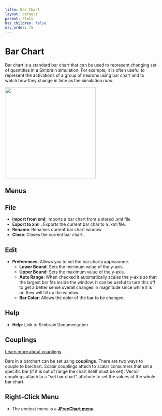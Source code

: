 ```yaml
---
title: Bar Chart
layout: default
parent: Plots
has_children: false
nav_order: 75
---
```


# Bar Chart

Bar chart is a standard bar chart that can be used to represent changing set of quantities in a Simbrain simulation. For example, it is often useful to represent the activations of a group of neurons using bar chart and to watch how they change in time as the simulation runs.

<img src="/assets/images/barChartBlank.png" style="width:300px;"/>

## Menus

## File

- **Import from xml**: Imports a bar chart from a stored .xml file.
- **Export to xml** : Exports the current bar char to a .xml file.
- **Rename**: Renames current bar chart window.
- **Close**: Closes the current bar chart.

## Edit

- **Preferences**: Allows you to set the bar charts appearance.
    - **Lower Bound**: Sets the minimum value of the y-axis.
    - **Upper Bound**: Sets the maximum value of the y-axis.
    - **Auto Range**: When checked it automatically scales the y-axis so that the largest bar fits inside the window. It can be useful to turn this off to get a better sense overall changes in magnitude since while it is on they will fill up the window.
    - **Bar Color**: Allows the color of the bar to be changed.

## Help

- **Help**: Link to Simbrain Documentation

## Couplings
<a href="../workspace/couplings.md">Learn more about couplings</a>

Bars in a barchart can be set using **couplings**. There are two ways to couple to barchart. Scalar couplings attach to scalar consumers that set a specific bar (if it is out of range the chart itself must be set). Vector couplings attach to a "set bar chart" attribute to set the values of the whole bar chart.

## Right-Click Menu

- The context menu is a **[JFreeChart menu](./#jfreechart-right-click-menu)**.